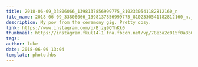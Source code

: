 ```yaml
---
title: 2018-06-09_33806066_1398137856999775_8102330541182812160_n
file_name: 2018-06-09_33806066_1398137856999775_8102330541182812160_n.jpg
description: My pov from the ceremony gig. Pretty cosy.
link: https://www.instagram.com/p/Bjzg9QThKk0
thumbnail: https://instagram.fkul14-1.fna.fbcdn.net/vp/78e3a2c015f0a8b62731ef02759bd928/5BFA4D8B/t51.2885-15/sh0.08/e35/s640x640/33806066_1398137856999775_8102330541182812160_n.jpg?ig_cache_key=MTc5NzkyNTYyMzEzNDcyNjQ1Mg%3D%3D.2
tags: 
author: luke
date: 2018-06-09 13:04
template: photo.hbs
---
```

